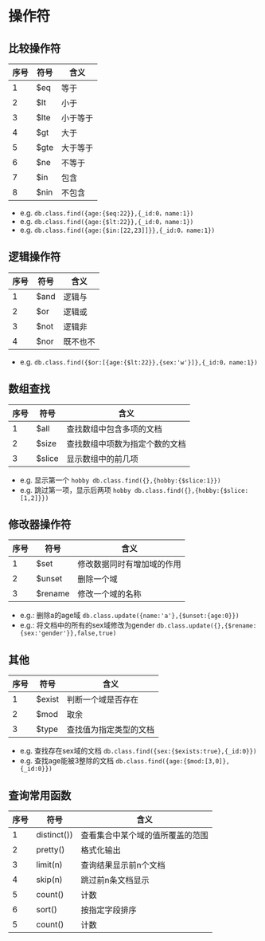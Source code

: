# 操作符
## 比较操作符
|序号|符号| 含义|
|--|--|--|
|1|$eq|等于|
|2|$lt|小于|
|3|$lte|小于等于|
|4|$gt|大于|
|5|$gte|大于等于|
|6|$ne|不等于|
|7|$in|包含|
|8|$nin|不包含|

+ e.g. `db.class.find({age:{$eq:22}},{_id:0，name:1})`
+ e.g. `db.class.find({age:{$lt:22}},{_id:0，name:1})`
+ e.g. `db.class.find({age:{$in:[22,23]]}},{_id:0，name:1})`

## 逻辑操作符
|序号|符号| 含义|
|--|--|--|
|1|$and|逻辑与|
|2|$or|逻辑或|
|3|$not|逻辑非|
|4|$nor|既不也不|

+ e.g. `db.class.find({$or:[{age:{$lt:22}},{sex:'w'}]},{_id:0，name:1})`

## 数组查找
|序号|符号| 含义|
|--|--|--|
|1|$all|查找数组中包含多项的文档|
|2|$size|查找数组中项数为指定个数的文档|
|3|$slice|显示数组中的前几项|

+ e.g. 显示第一个 `hobby db.class.find({},{hobby:{$slice:1}})`
+ e.g. 跳过第一项，显示后两项 `hobby db.class.find({},{hobby:{$slice:[1,2]}})`

## 修改器操作符
|序号|符号| 含义|
|--|--|--|
|1|$set|修改数据同时有增加域的作用|
|2|$unset|删除一个域|
|3|$rename|修改一个域的名称|
+ e.g.: 删除a的age域 `db.class.update({name:'a'},{$unset:{age:0}})`
+ e.g.: 将文档中的所有的sex域修改为gender `db.class.update({},{$rename:{sex:'gender'}},false,true)`

## 其他
|序号|符号| 含义|
|--|--|--|
|1|$exist|判断一个域是否存在|
|2|$mod|取余|
|3|$type|查找值为指定类型的文档|

+ e.g. 查找存在sex域的文档 `db.class.find({sex:{$exists:true},{_id:0}})`
+ e.g. 查找age能被3整除的文档 `db.class.find({age:{$mod:[3,0]},{_id:0}})`

## 查询常用函数
|序号|符号| 含义|
|--|--|--|
|1|distinct())|查看集合中某个域的值所覆盖的范围|
|2|pretty()|格式化输出|
|3|limit(n)|查询结果显示前n个文档|
|4|skip(n)|跳过前n条文档显示|
|5|count()|计数|
|6|sort()|按指定字段排序|
|5|count()|计数|

